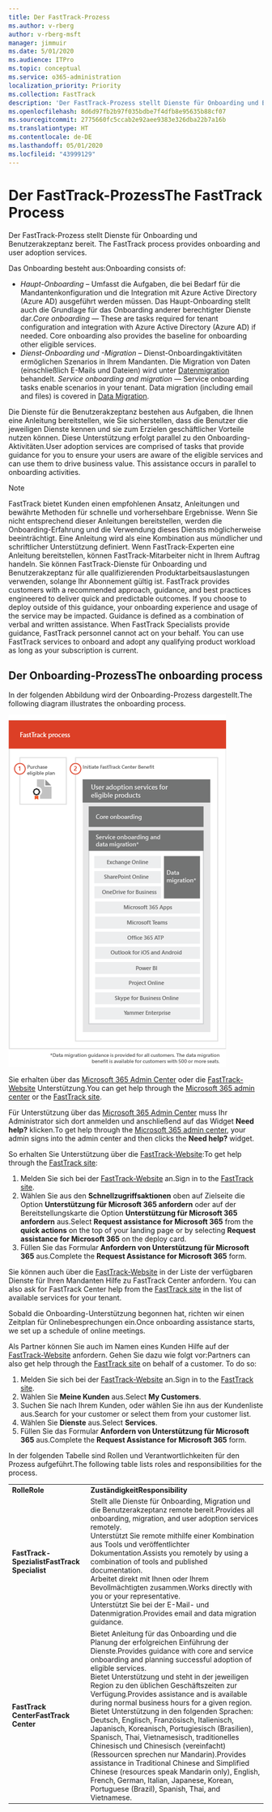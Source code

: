 ```yaml
---
title: Der FastTrack-Prozess
ms.author: v-rberg
author: v-rberg-msft
manager: jimmuir
ms.date: 5/01/2020
ms.audience: ITPro
ms.topic: conceptual
ms.service: o365-administration
localization_priority: Priority
ms.collection: FastTrack
description: 'Der FastTrack-Prozess stellt Dienste für Onboarding und Benutzerakzeptanz bereit. '
ms.openlocfilehash: 8d6d97fb2b97f035bdbe7f4dfb8e95635b88cf07
ms.sourcegitcommit: 2775660fc5ccab2e92aee9383e326dba22b7a16b
ms.translationtype: HT
ms.contentlocale: de-DE
ms.lasthandoff: 05/01/2020
ms.locfileid: "43999129"
---
```

# <a name="the-fasttrack-process"></a><span data-ttu-id="6fc56-103">Der FastTrack-Prozess</span><span class="sxs-lookup"><span data-stu-id="6fc56-103">The FastTrack Process</span></span>

<span data-ttu-id="6fc56-104">Der FastTrack-Prozess stellt Dienste für Onboarding und Benutzerakzeptanz bereit. </span><span class="sxs-lookup"><span data-stu-id="6fc56-104">The FastTrack process provides onboarding and user adoption services.</span></span> 
  
<span data-ttu-id="6fc56-105">Das Onboarding besteht aus:</span><span class="sxs-lookup"><span data-stu-id="6fc56-105">Onboarding consists of:</span></span>
  
- <span data-ttu-id="6fc56-p101">*Haupt-Onboarding* – Umfasst die Aufgaben, die bei Bedarf für die Mandantenkonfiguration und die Integration mit Azure Active Directory (Azure AD) ausgeführt werden müssen. Das Haupt-Onboarding stellt auch die Grundlage für das Onboarding anderer berechtigter Dienste dar.</span><span class="sxs-lookup"><span data-stu-id="6fc56-p101">*Core onboarding* — These are tasks required for tenant configuration and integration with Azure Active Directory (Azure AD) if needed. Core onboarding also provides the baseline for onboarding other eligible services.</span></span> 
- <span data-ttu-id="6fc56-p102">*Dienst-Onboarding und -Migration* – Dienst-Onboardingaktivitäten ermöglichen Szenarios in Ihrem Mandanten. Die Migration von Daten (einschließlich E-Mails und Dateien) wird unter [Datenmigration](O365-data-migration.md) behandelt. </span><span class="sxs-lookup"><span data-stu-id="6fc56-p102">*Service onboarding and migration* — Service onboarding tasks enable scenarios in your tenant. Data migration (including email and files) is covered in [Data Migration](O365-data-migration.md).</span></span> 
    
<span data-ttu-id="6fc56-p103">Die Dienste für die Benutzerakzeptanz bestehen aus Aufgaben, die Ihnen eine Anleitung bereitstellen, wie Sie sicherstellen, dass die Benutzer die jeweiligen Dienste kennen und sie zum Erzielen geschäftlicher Vorteile nutzen können. Diese Unterstützung erfolgt parallel zu den Onboarding-Aktivitäten.</span><span class="sxs-lookup"><span data-stu-id="6fc56-p103">User adoption services are comprised of tasks that provide guidance for you to ensure your users are aware of the eligible services and can use them to drive business value. This assistance occurs in parallel to onboarding activities.</span></span>
  
> [!NOTE]
> <span data-ttu-id="6fc56-p104">FastTrack bietet Kunden einen empfohlenen Ansatz, Anleitungen und bewährte Methoden für schnelle und vorhersehbare Ergebnisse. Wenn Sie nicht entsprechend dieser Anleitungen bereitstellen, werden die Onboarding-Erfahrung und die Verwendung dieses Diensts möglicherweise beeinträchtigt. Eine Anleitung wird als eine Kombination aus mündlicher und schriftlicher Unterstützung definiert. Wenn FastTrack-Experten eine Anleitung bereitstellen, können FastTrack-Mitarbeiter nicht in Ihrem Auftrag handeln. Sie können FastTrack-Dienste für Onboarding und Benutzerakzeptanz für alle qualifizierenden Produktarbeitsauslastungen verwenden, solange Ihr Abonnement gültig ist. </span><span class="sxs-lookup"><span data-stu-id="6fc56-p104">FastTrack provides customers with a recommended approach, guidance, and best practices engineered to deliver quick and predictable outcomes. If you choose to deploy outside of this guidance, your onboarding experience and usage of the service may be impacted. Guidance is defined as a combination of verbal and written assistance. When FastTrack Specialists provide guidance, FastTrack personnel cannot act on your behalf. You can use FastTrack services to onboard and adopt any qualifying product workload as long as your subscription is current.</span></span> 
  
## <a name="the-onboarding-process"></a><span data-ttu-id="6fc56-117">Der Onboarding-Prozess</span><span class="sxs-lookup"><span data-stu-id="6fc56-117">The onboarding process</span></span>

<span data-ttu-id="6fc56-118">In der folgenden Abbildung wird der Onboarding-Prozess dargestellt.</span><span class="sxs-lookup"><span data-stu-id="6fc56-118">The following diagram illustrates the onboarding process.</span></span>
  
![Zeitrahmen für die Nutzung des Onboarding-Angebots](media/o365-onboarding-timeline-m365-apps.png)
  
<span data-ttu-id="6fc56-120">Sie erhalten über das [Microsoft 365 Admin Center](https://go.microsoft.com/fwlink/?linkid=2032704) oder die [FastTrack-Website](https://go.microsoft.com/fwlink/?linkid=780698) Unterstützung.</span><span class="sxs-lookup"><span data-stu-id="6fc56-120">You can get help through the [Microsoft 365 admin center](https://go.microsoft.com/fwlink/?linkid=2032704) or the [FastTrack site](https://go.microsoft.com/fwlink/?linkid=780698).</span></span> 

<span data-ttu-id="6fc56-121">Für Unterstützung über das [Microsoft 365 Admin Center](https://go.microsoft.com/fwlink/?linkid=2032704) muss Ihr Administrator sich dort anmelden und anschließend auf das Widget **Need help?** klicken.</span><span class="sxs-lookup"><span data-stu-id="6fc56-121">To get help through the [Microsoft 365 admin center](https://go.microsoft.com/fwlink/?linkid=2032704), your admin signs into the admin center and then clicks the **Need help?** widget.</span></span> 

<span data-ttu-id="6fc56-122">So erhalten Sie Unterstützung über die [FastTrack-Website](https://go.microsoft.com/fwlink/?linkid=780698):</span><span class="sxs-lookup"><span data-stu-id="6fc56-122">To get help through the [FastTrack site](https://go.microsoft.com/fwlink/?linkid=780698):</span></span> 
1.    <span data-ttu-id="6fc56-123">Melden Sie sich bei der [FastTrack-Website](https://go.microsoft.com/fwlink/?linkid=780698) an.</span><span class="sxs-lookup"><span data-stu-id="6fc56-123">Sign in to the [FastTrack site](https://go.microsoft.com/fwlink/?linkid=780698).</span></span> 
2.    <span data-ttu-id="6fc56-124">Wählen Sie aus den **Schnellzugriffsaktionen** oben auf Zielseite die Option **Unterstützung für Microsoft 365 anfordern** oder auf der Bereitstellungskarte die Option **Unterstützung für Microsoft 365 anfordern** aus.</span><span class="sxs-lookup"><span data-stu-id="6fc56-124">Select **Request assistance for Microsoft 365** from the **quick actions** on the top of your landing page or by selecting **Request assistance for Microsoft 365** on the deploy card.</span></span>
3.    <span data-ttu-id="6fc56-125">Füllen Sie das Formular **Anfordern von Unterstützung für Microsoft 365** aus.</span><span class="sxs-lookup"><span data-stu-id="6fc56-125">Complete the **Request Assistance for Microsoft 365** form.</span></span> 
  
 <span data-ttu-id="6fc56-126">Sie können auch über die [FastTrack-Website](https://go.microsoft.com/fwlink/?linkid=780698) in der Liste der verfügbaren Dienste für Ihren Mandanten Hilfe zu FastTrack Center anfordern. </span><span class="sxs-lookup"><span data-stu-id="6fc56-126">You can also ask for FastTrack Center help from the [FastTrack site](https://go.microsoft.com/fwlink/?linkid=780698) in the list of available services for your tenant.</span></span> 
    
 <span data-ttu-id="6fc56-127">Sobald die Onboarding-Unterstützung begonnen hat, richten wir einen Zeitplan für Onlinebesprechungen ein.</span><span class="sxs-lookup"><span data-stu-id="6fc56-127">Once onboarding assistance starts, we set up a schedule of online meetings.</span></span>
    
<span data-ttu-id="6fc56-p105">Als Partner können Sie auch im Namen eines Kunden Hilfe auf der [FastTrack-Website](https://go.microsoft.com/fwlink/?linkid=780698) anfordern. Gehen Sie dazu wie folgt vor:</span><span class="sxs-lookup"><span data-stu-id="6fc56-p105">Partners can also get help through the [FastTrack site](https://go.microsoft.com/fwlink/?linkid=780698) on behalf of a customer. To do so:</span></span>
1.    <span data-ttu-id="6fc56-130">Melden Sie sich bei der [FastTrack-Website](https://go.microsoft.com/fwlink/?linkid=780698) an.</span><span class="sxs-lookup"><span data-stu-id="6fc56-130">Sign in to the [FastTrack site](https://go.microsoft.com/fwlink/?linkid=780698).</span></span> 
2.    <span data-ttu-id="6fc56-131">Wählen Sie **Meine Kunden** aus.</span><span class="sxs-lookup"><span data-stu-id="6fc56-131">Select **My Customers**.</span></span>
3.    <span data-ttu-id="6fc56-132">Suchen Sie nach Ihrem Kunden, oder wählen Sie ihn aus der Kundenliste aus.</span><span class="sxs-lookup"><span data-stu-id="6fc56-132">Search for your customer or select them from your customer list.</span></span>
4.    <span data-ttu-id="6fc56-133">Wählen Sie **Dienste** aus.</span><span class="sxs-lookup"><span data-stu-id="6fc56-133">Select **Services**.</span></span>
5.    <span data-ttu-id="6fc56-134">Füllen Sie das Formular **Anfordern von Unterstützung für Microsoft 365** aus.</span><span class="sxs-lookup"><span data-stu-id="6fc56-134">Complete the **Request Assistance for Microsoft 365** form.</span></span> 

<span data-ttu-id="6fc56-135">In der folgenden Tabelle sind Rollen und Verantwortlichkeiten für den Prozess aufgeführt.</span><span class="sxs-lookup"><span data-stu-id="6fc56-135">The following table lists roles and responsibilities for the process.</span></span>
    
|||
|:-----|:-----|
|<span data-ttu-id="6fc56-136">**Rolle**</span><span class="sxs-lookup"><span data-stu-id="6fc56-136">**Role**</span></span> <br/> |<span data-ttu-id="6fc56-137">**Zuständigkeit**</span><span class="sxs-lookup"><span data-stu-id="6fc56-137">**Responsibility**</span></span> <br/> |
|<span data-ttu-id="6fc56-138">**FastTrack-Spezialist**</span><span class="sxs-lookup"><span data-stu-id="6fc56-138">**FastTrack Specialist**</span></span> <br/> |<span data-ttu-id="6fc56-139">Stellt alle Dienste für Onboarding, Migration und die Benutzerakzeptanz remote bereit.</span><span class="sxs-lookup"><span data-stu-id="6fc56-139">Provides all onboarding, migration, and user adoption services remotely.</span></span>  <br/> <span data-ttu-id="6fc56-140">Unterstützt Sie remote mithilfe einer Kombination aus Tools und veröffentlichter Dokumentation.</span><span class="sxs-lookup"><span data-stu-id="6fc56-140">Assists you remotely by using a combination of tools and published documentation.</span></span> <br/> <span data-ttu-id="6fc56-141">Arbeitet direkt mit Ihnen oder Ihrem Bevollmächtigten zusammen.</span><span class="sxs-lookup"><span data-stu-id="6fc56-141">Works directly with you or your representative.</span></span> <br/> <span data-ttu-id="6fc56-142">Unterstützt Sie bei der E-Mail- und Datenmigration.</span><span class="sxs-lookup"><span data-stu-id="6fc56-142">Provides email and data migration guidance.</span></span>|
|<span data-ttu-id="6fc56-143">**FastTrack Center**</span><span class="sxs-lookup"><span data-stu-id="6fc56-143">**FastTrack Center**</span></span>  <br/> |<span data-ttu-id="6fc56-144">Bietet Anleitung für das Onboarding und die Planung der erfolgreichen Einführung der Dienste.</span><span class="sxs-lookup"><span data-stu-id="6fc56-144">Provides guidance with core and service onboarding and planning successful adoption of eligible services.</span></span>  <br/> <span data-ttu-id="6fc56-145">Bietet Unterstützung und steht in der jeweiligen Region zu den üblichen Geschäftszeiten zur Verfügung.</span><span class="sxs-lookup"><span data-stu-id="6fc56-145">Provides assistance and is available during normal business hours for a given region.</span></span> <br/> <span data-ttu-id="6fc56-146">Bietet Unterstützung in den folgenden Sprachen: Deutsch, Englisch, Französisch, Italienisch, Japanisch, Koreanisch, Portugiesisch (Brasilien), Spanisch, Thai, Vietnamesisch, traditionelles Chinesisch und Chinesisch (vereinfacht) (Ressourcen sprechen nur Mandarin).</span><span class="sxs-lookup"><span data-stu-id="6fc56-146">Provides assistance in Traditional Chinese and Simplified Chinese (resources speak Mandarin only), English, French, German, Italian, Japanese, Korean, Portuguese (Brazil), Spanish, Thai, and Vietnamese.</span></span>|
